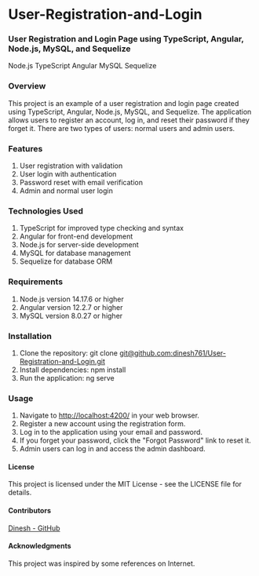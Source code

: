 # User-Registration-and-Login

### User Registration and Login Page using TypeScript, Angular, Node.js, MySQL, and Sequelize

Node.js
TypeScript
Angular
MySQL
Sequelize

### Overview

This project is an example of a user registration and login page created using TypeScript, Angular, Node.js, MySQL, and Sequelize. The application allows users to register an account, log in, and reset their password if they forget it. There are two types of users: normal users and admin users.

### Features

1. User registration with validation
2. User login with authentication
3. Password reset with email verification
4. Admin and normal user login

### Technologies Used

1. TypeScript for improved type checking and syntax
2. Angular for front-end development
3. Node.js for server-side development
4. MySQL for database management
5. Sequelize for database ORM

### Requirements

1. Node.js version 14.17.6 or higher
2. Angular version 12.2.7 or higher
3. MySQL version 8.0.27 or higher

### Installation

1. Clone the repository: git clone [git@github.com:dinesh761/User-Registration-and-Login.git](git@github.com:dinesh761/User-Registration-and-Login.git)
2. Install dependencies: npm install
3. Run the application: ng serve

### Usage

1. Navigate to [http://localhost:4200/](localhost://4200/) in your web browser.
2. Register a new account using the registration form.
3. Log in to the application using your email and password.
4. If you forget your password, click the "Forgot Password" link to reset it.
5. Admin users can log in and access the admin dashboard.

#### License

This project is licensed under the MIT License - see the LICENSE file for details.

#### Contributors

[Dinesh - GitHub](https://github.com/dinesh761/)

#### Acknowledgments

This project was inspired by some references on Internet.
